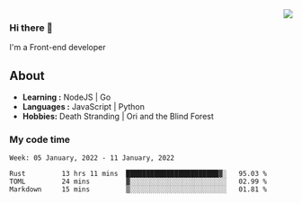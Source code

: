 <img align='right' src="https://github-readme-stats.vercel.app/api?username=strugglebak&show_icons=true">

### Hi there 👋

I'm a Front-end developer

## About

-  **Learning :** NodeJS | Go
-  **Languages :** JavaScript | Python
-  **Hobbies:** Death Stranding | Ori and the Blind Forest

### My code time

<!--START_SECTION:waka-->
```text
Week: 05 January, 2022 - 11 January, 2022

Rust         13 hrs 11 mins  ███████████████████████▓░   95.03 % 
TOML         24 mins         ▓░░░░░░░░░░░░░░░░░░░░░░░░   02.99 % 
Markdown     15 mins         ▒░░░░░░░░░░░░░░░░░░░░░░░░   01.81 % 
```
<!--END_SECTION:waka-->
